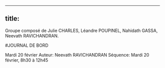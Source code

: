 
---
title:<Journal de bord>
---


Groupe composé de Julie CHARLES, Léandre POUPINEL, Nahidath GASSA, Neevath RAVICHANDRAN.

#JOURNAL DE BORD

Mardi 20 février
Auteur: Neevath RAVICHANDRAN
Séquence: Mardi 20 février, 8h30 à 12h45




